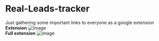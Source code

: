 # Real-Leads-tracker
Just gathering some important links to everyone as a google extension
**Extension**
![image](https://github.com/user-attachments/assets/de269684-2402-4271-abff-1766d9cb2bf6)
<br/>
**Full extension**
![image](https://github.com/user-attachments/assets/fc93c57a-b3ea-4d00-b86b-0fb002f48f73)

